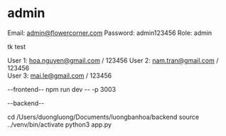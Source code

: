 # admin # 
Email: admin@flowercorner.com
Password: admin123456
Role: admin


 tk test
 
User 1: hoa.nguyen@gmail.com / 123456
User 2: nam.tran@gmail.com / 123456  
User 3: mai.le@gmail.com / 123456

--frontend--
npm run dev -- -p 3003

--backend--

  cd /Users/duongluong/Documents/luongbanhoa/backend
  source ../venv/bin/activate
  python3 app.py
  